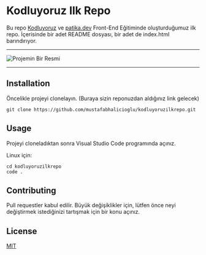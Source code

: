 # Kodluyoruz Ilk Repo
Bu repo [Kodluyoruz](https://www.kodluyoruz.org/) ve [patika.dev](www.patika.dev) Front-End Eğitiminde oluşturduğumuz ilk repo. İçerisinde bir adet README dosyası, bir adet de index.html barındırıyor.

---
![Projemin Bir Resmi](https://i.hizliresim.com/alprgjz.JPG)

---
## Installation
Öncelikle projeyi clonelayın. (Buraya sizin reponuzdan aldığınız link gelecek)

```
git clone https://github.com/mustafabhalicioglu/kodluyoruzilkrepo.git
```



## Usage
Projeyi cloneladıktan sonra Visual Studio Code programında açınız.

Linux için:

```
cd kodluyoruzilkrepo
code .
```
## Contributing

Pull requestler kabul edilir. Büyük değişiklikler için, lütfen önce neyi değiştirmek istediğinizi tartışmak için bir konu açınız.

## License

[MIT](https://choosealicense.com/licenses/mit/)